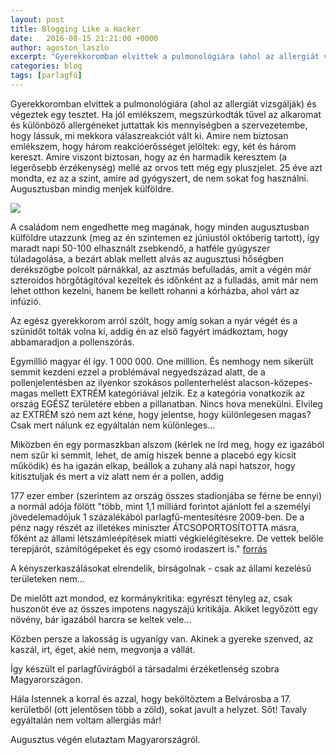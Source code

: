 ```yaml
---
layout: post
title: Blogging Like a Hacker
date:   2016-08-15 21:21:00 +0000
author: agoston_laszlo
excerpt: "Gyerekkoromban elvittek a pulmonológiára (ahol az allergiát vizsgálják) és végeztek egy tesztet. Ha jól emlékszem, megszúrkodták tűvel az alkaromat és különböző allergéneket juttattak kis mennyiségben a szervezetembe, hogy lássuk, mi mekkora válaszreakciót vált ki. Amire nem biztosan emlékszem, hogy három reakcióerősséget jelöltek: egy, két és három kereszt. Amire viszont biztosan, hogy az én harmadik keresztem (a legerősebb érzékenység) mellé az orvos tett még egy pluszjelet. 25 éve azt mondta, ez az a szint, amire ad gyógyszert, de nem sokat fog használni. Augusztusban mindig menjek külföldre."
categories: blog
tags: [parlagfű]
---
```


Gyerekkoromban elvittek a pulmonológiára (ahol az allergiát vizsgálják) és végeztek egy tesztet. Ha jól emlékszem, megszúrkodták tűvel az alkaromat és különböző allergéneket juttattak kis mennyiségben a szervezetembe, hogy lássuk, mi mekkora válaszreakciót vált ki. Amire nem biztosan emlékszem, hogy három reakcióerősséget jelöltek: egy, két és három kereszt. Amire viszont biztosan, hogy az én harmadik keresztem (a legerősebb érzékenység) mellé az orvos tett még egy pluszjelet. 25 éve azt mondta, ez az a szint, amire ad gyógyszert, de nem sokat fog használni. Augusztusban mindig menjek külföldre.

![](https://fbcdn-photos-b-a.akamaihd.net/hphotos-ak-xtl1/v/t1.0-0/s480x480/14184426_907345122702920_2001890180647030696_n.jpg?oh=1000403e4cb1274bba128b3cdb7a53e4&oe=585422D3&__gda__=1484908649_132053beaf78df08c908bea9d9812257)

A családom nem engedhette meg magának, hogy minden augusztusban külföldre utazzunk (meg az én szintemen ez júniustól októberig tartott), így maradt napi 50-100 elhasznált zsebkendő, a hatféle gyúgyszer túladagolása, a bezárt ablak mellett alvás az augusztusi hőségben derékszögbe polcolt párnákkal, az asztmás befulladás, amit a végén már szteroidos hörgőtágítóval kezeltek és időnként az a fulladás, amit már nem lehet otthon kezelni, hanem be kellett rohanni a kórházba, ahol várt az infúzió.

Az egész gyerekkorom arról szólt, hogy amíg sokan a nyár végét és a szünidőt tolták volna ki, addig én az első fagyért imádkoztam, hogy abbamaradjon a pollenszórás.

Egymillió magyar él így. 1 000 000. One milllion. És nemhogy nem sikerült semmit kezdeni ezzel a problémával negyedszázad alatt, de a pollenjelentésben az ilyenkor szokásos pollenterhelést alacson-közepes-magas mellett EXTRÉM kategóriával jelzik. Ez a kategória vonatkozik az ország EGÉSZ területére ebben a pillanatban. Nincs hova menekülni. Elvileg az EXTRÉM szó nem azt kéne, hogy jelentse, hogy különlegesen magas? Csak mert nálunk ez egyáltalán nem különleges...

Miközben én egy pormaszkban alszom (kérlek ne írd meg, hogy ez igazából nem szűr ki semmit, lehet, de amíg hiszek benne a placebó egy kicsit működik) és ha igazán elkap, beállok a zuhany alá napi hatszor, hogy kitisztuljak és mert a víz alatt nem ér a pollen, addig

177 ezer ember (szerintem az ország összes stadionjába se férne be ennyi) a normál adója fölött "több, mint 1,1 milliárd forintot ajánlott fel a személyi jövedelemadójuk 1 százalékából parlagfű-mentesítésre 2009-ben. De a pénz nagy részét az illetékes miniszter ÁTCSOPORTOSÍTOTTA másra, főként az állami létszámleépítések miatti végkielégítésekre. De vettek belőle terepjárót, számítógépeket és egy csomó irodaszert is." [forrás](http://bit.ly/2bXuro0)

A kényszerkaszálásokat elrendelik, bírságolnak - csak az állami kezelésű területeken nem...

De mielőtt azt mondod, ez kormánykritika: egyrészt tényleg az, csak huszonöt éve az összes impotens nagyszájú kritikája. Akiket legyőzött egy növény, bár igazából harcra se keltek vele...

Közben persze a lakosság is ugyanígy van. Akinek a gyereke szenved, az kaszál, irt, éget, akié nem, megvonja a vállát.

Így készült el parlagfűvirágból a társadalmi érzéketlenség szobra Magyarországon.

Hála Istennek a korral és azzal, hogy beköltöztem a Belvárosba a 17. kerületből (ott jelentősen több a zöld), sokat javult a helyzet. Sőt! Tavaly egyáltalán nem voltam allergiás már!

Augusztus végén elutaztam Magyarországról.
